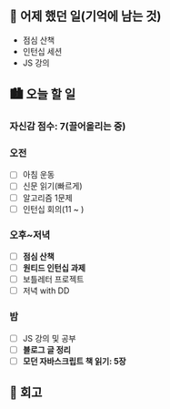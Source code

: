 ## 🌃 어제 했던 일(기억에 남는 것)

- 점심 산책
- 인턴십 세션
- JS 강의

## 🏙️ 오늘 할 일

### 자신감 점수: 7(끌어올리는 중)

### 오전

- [ ] 아침 운동
- [ ] 신문 읽기(빠르게)
- [ ] 알고리즘 1문제
- [ ] 인턴십 회의(11 ~ )

### 오후~저녁

- [ ] **점심 산책**
- [ ] **원티드 인턴십 과제**
- [ ] 보틀레터 프로젝트
- [ ] 저녁 with DD

### 밤

- [ ] JS 강의 및 공부
- [ ] **블로그 글 정리**
- [ ] **모던 자바스크립트 책 읽기: 5장**

## 🌆 회고
